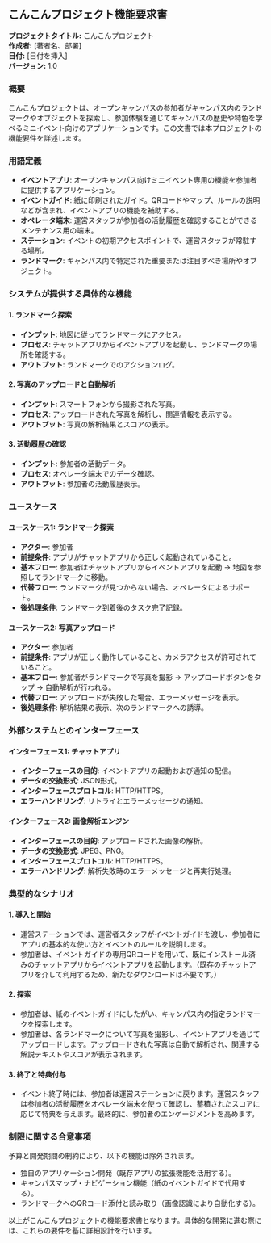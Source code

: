 ## こんこんプロジェクト機能要求書

**プロジェクトタイトル:** こんこんプロジェクト  
**作成者:** [著者名、部署]  
**日付:** [日付を挿入]  
**バージョン:** 1.0  

### 概要

こんこんプロジェクトは、オープンキャンパスの参加者がキャンパス内のランドマークやオブジェクトを探索し、参加体験を通じてキャンパスの歴史や特色を学べるミニイベント向けのアプリケーションです。この文書では本プロジェクトの機能要件を詳述します。

### 用語定義

- **イベントアプリ**: オープンキャンパス向けミニイベント専用の機能を参加者に提供するアプリケーション。
- **イベントガイド**: 紙に印刷されたガイド。QRコードやマップ、ルールの説明などが含まれ、イベントアプリの機能を補助する。
- **オペレータ端末**: 運営スタッフが参加者の活動履歴を確認することができるメンテナンス用の端末。
- **ステーション**: イベントの初期アクセスポイントで、運営スタッフが常駐する場所。
- **ランドマーク**: キャンパス内で特定された重要または注目すべき場所やオブジェクト。

### システムが提供する具体的な機能

#### 1. ランドマーク探索

- **インプット**: 地図に従ってランドマークにアクセス。
- **プロセス**: チャットアプリからイベントアプリを起動し、ランドマークの場所を確認する。
- **アウトプット**: ランドマークでのアクションログ。

#### 2. 写真のアップロードと自動解析

- **インプット**: スマートフォンから撮影された写真。
- **プロセス**: アップロードされた写真を解析し、関連情報を表示する。
- **アウトプット**: 写真の解析結果とスコアの表示。

#### 3. 活動履歴の確認

- **インプット**: 参加者の活動データ。
- **プロセス**: オペレータ端末でのデータ確認。
- **アウトプット**: 参加者の活動履歴表示。

### ユースケース

#### ユースケース1: ランドマーク探索

- **アクター**: 参加者
- **前提条件**: アプリがチャットアプリから正しく起動されていること。
- **基本フロー**: 参加者はチャットアプリからイベントアプリを起動 → 地図を参照してランドマークに移動。
- **代替フロー**: ランドマークが見つからない場合、オペレータによるサポート。
- **後処理条件**: ランドマーク到着後のタスク完了記録。

#### ユースケース2: 写真アップロード

- **アクター**: 参加者
- **前提条件**: アプリが正しく動作していること、カメラアクセスが許可されていること。
- **基本フロー**: 参加者がランドマークで写真を撮影 → アップロードボタンをタップ → 自動解析が行われる。
- **代替フロー**: アップロードが失敗した場合、エラーメッセージを表示。
- **後処理条件**: 解析結果の表示、次のランドマークへの誘導。

### 外部システムとのインターフェース

#### インターフェース1: チャットアプリ

- **インターフェースの目的**: イベントアプリの起動および通知の配信。
- **データの交換形式**: JSON形式。
- **インターフェースプロトコル**: HTTP/HTTPS。
- **エラーハンドリング**: リトライとエラーメッセージの通知。

#### インターフェース2: 画像解析エンジン

- **インターフェースの目的**: アップロードされた画像の解析。
- **データの交換形式**: JPEG、PNG。
- **インターフェースプロトコル**: HTTP/HTTPS。
- **エラーハンドリング**: 解析失敗時のエラーメッセージと再実行処理。

### 典型的なシナリオ

#### 1. 導入と開始

- 運営ステーションでは、運営者スタッフがイベントガイドを渡し、参加者にアプリの基本的な使い方とイベントのルールを説明します。
- 参加者は、イベントガイドの専用QRコードを用いて、既にインストール済みのチャットアプリからイベントアプリを起動します。（既存のチャットアプリを介して利用するため、新たなダウンロードは不要です。）

#### 2. 探索

- 参加者は、紙のイベントガイドにしたがい、キャンパス内の指定ランドマークを探索します。
- 参加者は、各ランドマークについて写真を撮影し、イベントアプリを通じてアップロードします。アップロードされた写真は自動で解析され、関連する解説テキストやスコアが表示されます。

#### 3. 終了と特典付与

- イベント終了時には、参加者は運営ステーションに戻ります。運営スタッフは参加者の活動履歴をオペレータ端末を使って確認し、蓄積されたスコアに応じて特典を与えます。最終的に、参加者のエンゲージメントを高めます。

### 制限に関する合意事項

予算と開発期間の制約により、以下の機能は除外されます。

- 独自のアプリケーション開発（既存アプリの拡張機能を活用する）。
- キャンパスマップ・ナビゲーション機能（紙のイベントガイドで代用する）。
- ランドマークへのQRコード添付と読み取り（画像認識により自動化する）。

以上がこんこんプロジェクトの機能要求書となります。具体的な開発に進む際には、これらの要件を基に詳細設計を行います。